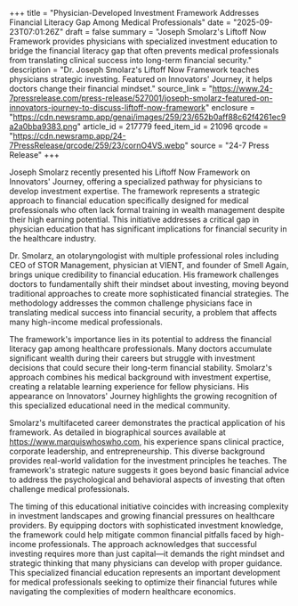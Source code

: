 +++
title = "Physician-Developed Investment Framework Addresses Financial Literacy Gap Among Medical Professionals"
date = "2025-09-23T07:01:26Z"
draft = false
summary = "Joseph Smolarz's Liftoff Now Framework provides physicians with specialized investment education to bridge the financial literacy gap that often prevents medical professionals from translating clinical success into long-term financial security."
description = "Dr. Joseph Smolarz's Liftoff Now Framework teaches physicians strategic investing. Featured on Innovators' Journey, it helps doctors change their financial mindset."
source_link = "https://www.24-7pressrelease.com/press-release/527001/joseph-smolarz-featured-on-innovators-journey-to-discuss-liftoff-now-framework"
enclosure = "https://cdn.newsramp.app/genai/images/259/23/652b0aff88c62f4261ec9a2a0bba9383.png"
article_id = 217779
feed_item_id = 21096
qrcode = "https://cdn.newsramp.app/24-7PressRelease/qrcode/259/23/cornO4VS.webp"
source = "24-7 Press Release"
+++

<p>Joseph Smolarz recently presented his Liftoff Now Framework on Innovators' Journey, offering a specialized pathway for physicians to develop investment expertise. The framework represents a strategic approach to financial education specifically designed for medical professionals who often lack formal training in wealth management despite their high earning potential. This initiative addresses a critical gap in physician education that has significant implications for financial security in the healthcare industry.</p><p>Dr. Smolarz, an otolaryngologist with multiple professional roles including CEO of STOR Management, physician at VIENT, and founder of Smell Again, brings unique credibility to financial education. His framework challenges doctors to fundamentally shift their mindset about investing, moving beyond traditional approaches to create more sophisticated financial strategies. The methodology addresses the common challenge physicians face in translating medical success into financial security, a problem that affects many high-income medical professionals.</p><p>The framework's importance lies in its potential to address the financial literacy gap among healthcare professionals. Many doctors accumulate significant wealth during their careers but struggle with investment decisions that could secure their long-term financial stability. Smolarz's approach combines his medical background with investment expertise, creating a relatable learning experience for fellow physicians. His appearance on Innovators' Journey highlights the growing recognition of this specialized educational need in the medical community.</p><p>Smolarz's multifaceted career demonstrates the practical application of his framework. As detailed in biographical sources available at <a href="https://www.marquiswhoswho.com" rel="nofollow" target="_blank">https://www.marquiswhoswho.com</a>, his experience spans clinical practice, corporate leadership, and entrepreneurship. This diverse background provides real-world validation for the investment principles he teaches. The framework's strategic nature suggests it goes beyond basic financial advice to address the psychological and behavioral aspects of investing that often challenge medical professionals.</p><p>The timing of this educational initiative coincides with increasing complexity in investment landscapes and growing financial pressures on healthcare providers. By equipping doctors with sophisticated investment knowledge, the framework could help mitigate common financial pitfalls faced by high-income professionals. The approach acknowledges that successful investing requires more than just capital—it demands the right mindset and strategic thinking that many physicians can develop with proper guidance. This specialized financial education represents an important development for medical professionals seeking to optimize their financial futures while navigating the complexities of modern healthcare economics.</p>
